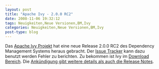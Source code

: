 ```yaml
---
layout: post
title: "Apache Ivy - 2.0.0 RC2"
date: 2008-11-06 19:32:12
tags: Neuigkeiten,Neue Versionen,BM,Ivy
categories: Neuigkeiten,Neue Versionen,BM,Ivy
post-type: blog
---
```

Das <a href="http://ant.apache.org/ivy/">Apache Ivy Projekt</a> hat eine neue Release 2.0.0 RC2 des Dependency Management Systems heraus gebracht. Der <a href="https://issues.apache.org/jira/browse/IVY">Issue Tracker</a> kann dazu benutzt werden Fehler zu berichten. Zu bekommen ist Ivy im <a href="http://ant.apache.org/ivy/download.cgi">Download Bereich</a>.
Die <a href="http://ant.apache.org/ivy/history/2.0.0-rc2/release-notes.html">Ankündigung gibt weitere details als auch die Release Notes</a>.
